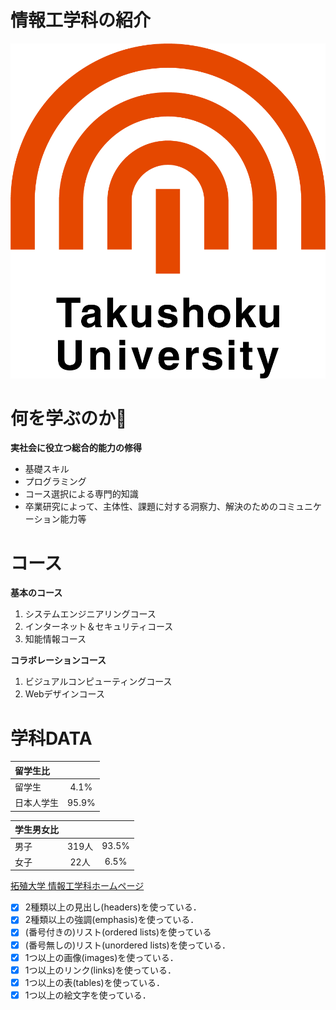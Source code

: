 # 情報工学科の紹介
<!-- Markdown記法を使って学科の紹介ページを作る -->
![logo](logo.png)

# 何を学ぶのか:eyes:

**実社会に役立つ総合的能力の修得**
- 基礎スキル
- プログラミング
- コース選択による専門的知識
- 卒業研究によって、主体性、課題に対する洞察力、解決のためのコミュニケーション能力等

# コース
**基本のコース**
1. システムエンジニアリングコース
2. インターネット＆セキュリティコース
3. 知能情報コース

**コラボレーションコース**

1. ビジュアルコンピューティングコース
2. Webデザインコース

# 学科DATA
|留学生比||
|:--|:-:|
|留学生    |4.1%|
|日本人学生 |95.9%|

|学生男女比|||
|:--|:-:|:-:|
|男子|319人|93.5%|
|女子|22人|6.5%|

[拓殖大学 情報工学科ホームページ](https://feng.takushoku-u.ac.jp/course/cs/introduction.html)

<!-- この部分より上に記述を追加して下のチェックボックスで確認する -->
- [x] 2種類以上の見出し(headers)を使っている．
- [x] 2種類以上の強調(emphasis)を使っている．
- [x] (番号付きの)リスト(ordered lists)を使っている
- [x] (番号無しの)リスト(unordered lists)を使っている．
- [x] 1つ以上の画像(images)を使っている．
- [x] 1つ以上のリンク(links)を使っている．
- [x] 1つ以上の表(tables)を使っている．
- [x] 1つ以上の絵文字を使っている．
